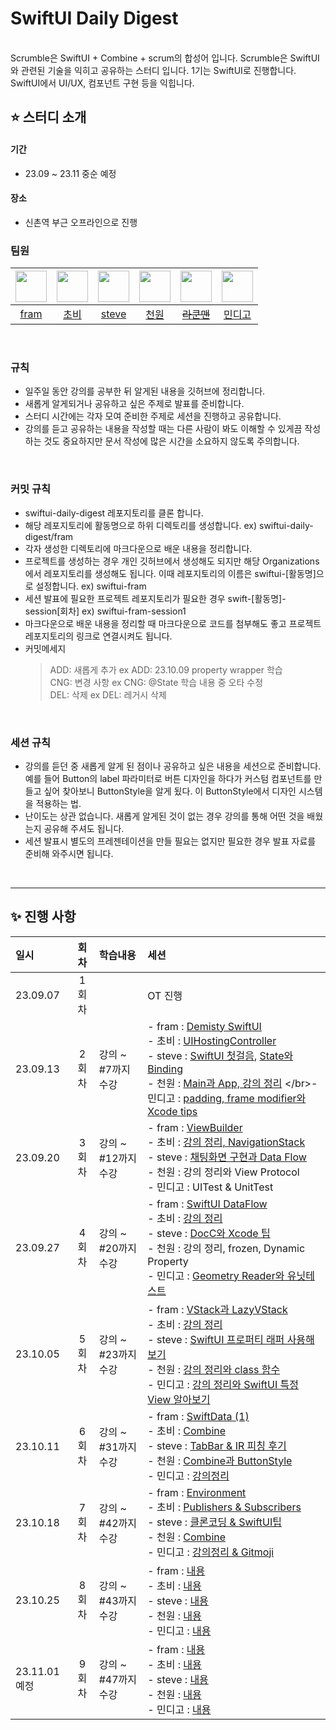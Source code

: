 # SwiftUI Daily Digest
<br/>
Scrumble은 SwiftUI + Combine + scrum의 합성어 입니다. Scrumble은 SwiftUI와 관련된 기술을 익히고 공유하는 스터디 입니다. 
1기는 SwiftUI로 진행합니다. SwiftUI에서 UI/UX, 컴포넌트 구현 등을 익힙니다. 

## ⭐️ 스터디 소개
#### 기간
- 23.09 ~ 23.11 중순 예정

#### 장소
- 신촌역 부근 오프라인으로 진행


### 팀원
|<img src="https://avatars.githubusercontent.com/u/115457023?v=4" href="https://github.com/youabledev" width="50" height="50"/>|<img src="https://avatars.githubusercontent.com/u/77331348?v=4" href="https://github.com/soobin-k" width="50" height="50"/>|<img src="https://avatars.githubusercontent.com/u/99154211?v=4" href="https://github.com/woozoobro" width="50" height="50"/>|<img src="https://avatars.githubusercontent.com/u/92036498?v=4" href="https://github.com/Yoon-hub" width="50" height="50"/>|<img src="https://avatars.githubusercontent.com/u/117285592?v=4" href="https://github.com/parkjawonocu" width="50" height="50"/>|<img src="https://avatars.githubusercontent.com/u/75626237?v=4" href="https://github.com/mingging" width="50" height="50"/>|
|:--:|:--:|:--:|:--:|:--:|:--:|
|[fram](https://github.com/youabledev)|[초비](https://github.com/soobin-k)|[steve](https://github.com/woozoobro)|[천원](https://github.com/Yoon-hub)|~~[라쿤맨](https://github.com/parkjawonocu)~~|[민디고](https://github.com/mingging)|
<br/>

### 규칙
- 일주일 동안 강의를 공부한 뒤 알게된 내용을 깃허브에 정리합니다.
- 새롭게 알게되거나 공유하고 싶은 주제로 발표를 준비합니다.
- 스터디 시간에는 각자 모여 준비한 주제로 세션을 진행하고 공유합니다.
- 강의를 듣고 공유하는 내용을 작성할 때는 다른 사람이 봐도 이해할 수 있게끔 작성하는 것도 중요하지만 문서 작성에 많은 시간을 소요하지 않도록 주의합니다.
<br/>

### 커밋 규칙
- swiftui-daily-digest 레포지토리를 클론 합니다.
- 해당 레포지토리에 활동명으로 하위 디렉토리를 생성합니다. ex) swiftui-daily-digest/fram
- 각자 생성한 디렉토리에 마크다운으로 배운 내용을 정리합니다.
- 프로젝트를 생성하는 경우 개인 깃허브에서 생성해도 되지만 해당 Organizations 에서 레포지토리를 생성해도 됩니다. 이때 레포지토리의 이름은 swiftui-[활동명]으로 설정합니다. ex) swiftui-fram
- 세션 발표에 필요한 프로젝트 레포지토리가 필요한 경우 swift-[활동명]-session[회차] ex) swiftui-fram-session1
- 마크다운으로 배운 내용을 정리할 때 마크다운으로 코드를 첨부해도 좋고 프로젝트 레포지토리의 링크로 연결시켜도 됩니다.
- 커밋메세지
  > ADD: 새롭게 추가 ex ADD: 23.10.09 property wrapper 학습<br/>
  > CNG: 변경 사항 ex CNG: @State 학습 내용 중 오타 수정<br/>
  > DEL: 삭제 ex DEL: 레거시 삭제 <br/>

<br/>

### 세션 규칙
- 강의를 듣던 중 새롭게 알게 된 점이나 공유하고 싶은 내용을 세션으로 준비합니다. 예를 들어 Button의 label 파라미터로 버튼 디자인을 하다가 커스텀 컴포넌트를 만들고 싶어 찾아보니 ButtonStyle을 알게 됬다. 이 ButtonStyle에서 디자인 시스템을 적용하는 법.
- 난이도는 상관 없습니다. 새롭게 알게된 것이 없는 경우 강의를 통해 어떤 것을 배웠는지 공유해 주셔도 됩니다.
- 세션 발표시 별도의 프레젠테이션을 만들 필요는 없지만 필요한 경우 발표 자료를 준비해 와주시면 됩니다.
<br/>

----------
## ✨ 진행 사항
|일시|회차|학습내용|세션|
|:--|:--:|:--|:--|
|23.09.07|1회차||OT 진행|
|23.09.13|2회차|강의 ~ #7까지 수강|- fram : [Demisty SwiftUI](https://github.com/ScrumbleSwiftUIAndCombine/swiftui-daily-digest/blob/main/fram/wwdc/DemystifySwiftUI.md) </br>- 초비 : [UIHostingController](https://github.com/ScrumbleSwiftUIAndCombine/swiftui-daily-digest/blob/main/chobi/2%ED%9A%8C%EC%B0%A8/2%ED%9A%8C%EC%B0%A8%20%EC%84%B8%EC%85%98.md) </br>- steve : [SwiftUI 첫걸음](https://github.com/ScrumbleSwiftUIAndCombine/swiftui-daily-digest/blob/main/steve/WWDC%EC%84%B8%EC%85%98/SwiftUI%20%EC%B2%AB%EA%B1%B8%EC%9D%8C.md), [State와 Binding](https://www.youtube.com/watch?v=4s4QAyiYWwc) </br>- 천원 : [Main과 App, 강의 정리](https://github.com/ScrumbleSwiftUIAndCombine/swiftui-daily-digest/blob/main/won/SwiftUI%201%EC%A3%BC%EC%B0%A8(1~7).md) </br>- 민디고 : [padding, frame modifier와 Xcode tips](https://github.com/ScrumbleSwiftUIAndCombine/swiftui-daily-digest/blob/main/mindigo/SwfitUI%20fundametal%20Tutorial/%EB%8F%84%EC%8B%9C/session-2-share.md) </br>|
|23.09.20 |3회차|강의 ~ #12까지 수강|- fram : [ViewBuilder](https://github.com/ScrumbleSwiftUIAndCombine/swiftui-daily-digest/blob/main/fram/lecture/ViewBuilderInUse.md) </br>- 초비 : [강의 정리, NavigationStack](https://github.com/soobin-k/swiftui-daily-digest/blob/main/chobi/3%ED%9A%8C%EC%B0%A8/3%ED%9A%8C%EC%B0%A8%20%EA%B0%95%EC%9D%98.md) </br>- steve : [채팅화면 구현과 Data Flow](https://github.com/ScrumbleSwiftUIAndCombine/swiftui-daily-digest/blob/main/steve/230920_Fram%20Study.md) </br>- 천원 : 강의 정리와 View Protocol </br>- 민디고 : UITest & UnitTest </br>|
|23.09.27|4회차|강의 ~ #20까지 수강|- fram : [SwiftUI DataFlow](https://medium.com/@youable.framios/property-wrapper%EC%99%80-%ED%95%A8%EA%BB%98-swiftui-data-flow-%EC%9D%B4%ED%95%B4%ED%95%98%EA%B8%B0-b52a25ac6f1a) </br>- 초비 : [강의 정리](https://github.com/soobin-k/swiftui-daily-digest/blob/main/chobi/4%ED%9A%8C%EC%B0%A8/4%ED%9A%8C%EC%B0%A8%20%EA%B1%8D%EC%9D%98.md) </br>- steve : [DocC와 Xcode 팁](https://github.com/ScrumbleSwiftUIAndCombine/swiftui-daily-digest/blob/main/steve/230927%20%EA%B3%B5%EC%9C%A0%ED%95%A0%20%EB%82%B4%EC%9A%A9.md) </br>- 천원 : 강의 정리, frozen, Dynamic Property </br>- 민디고 : [Geometry Reader와 유닛테스트](https://github.com/ScrumbleSwiftUIAndCombine/swiftui-daily-digest/blob/main/mindigo/SwfitUI%20fundametal%20Tutorial/%EB%8F%84%EC%8B%9C/session-4-share.md)</br>|
|23.10.05|5회차|강의 ~ #23까지 수강|- fram : [VStack과 LazyVStack]() </br>- 초비 : [강의 정리](https://github.com/soobin-k/swiftui-daily-digest/blob/main/chobi/5%ED%9A%8C%EC%B0%A8/5%ED%9A%8C%EC%B0%A8%20%EA%B0%95%EC%9D%98.md)</br>- steve : [SwiftUI 프로퍼티 래퍼 사용해보기](https://woozoobro.medium.com/swiftui-%ED%94%84%EB%A1%9C%ED%8D%BC%ED%8B%B0-%EB%9E%98%ED%8D%BC-%EC%82%AC%EC%9A%A9%ED%95%B4%EB%B3%B4%EA%B8%B0-c926072afae9) </br>- 천원 : [강의 정리와 class 함수]() </br>- 민디고 : [강의 정리와 SwiftUI 특정 View 알아보기](https://github.com/ScrumbleSwiftUIAndCombine/swiftui-daily-digest/commit/e7d6ed4ec1be2d70a4bcfaf05d96bef5338e4cbd)</br>|
|23.10.11|6회차|강의 ~ #31까지 수강|- fram : [SwiftData (1)](https://medium.com/me/stories/public) </br>- 초비 : [Combine](https://github.com/ScrumbleSwiftUIAndCombine/swiftui-daily-digest/blob/main/chobi/6%ED%9A%8C%EC%B0%A8/6%ED%9A%8C%EC%B0%A8%20%EC%8A%A4%ED%84%B0%EB%94%94.md)</br>- steve : [TabBar & IR 피칭 후기](https://github.com/TreatTrick/Hide-TabBar-In-SwiftUI/issues/5) </br>- 천원 : [Combine과 ButtonStyle](https://github.com/ScrumbleSwiftUIAndCombine/swiftui-daily-digest/commit/c55a5c2eab5e08b9c1e5a901d52a7bfdecc4137a) </br>- 민디고 : [강의정리]()</br>|
|23.10.18 |7회차|강의 ~ #42까지 수강|- fram : [Environment]() </br>- 초비 : [Publishers & Subscribers](https://github.com/ScrumbleSwiftUIAndCombine/swiftui-daily-digest/blob/main/chobi/7%ED%9A%8C%EC%B0%A8/7%ED%9A%8C%EC%B0%A8%20%EC%8A%A4%ED%84%B0%EB%94%94.md)</br>- steve : [클론코딩 & SwiftUI팁]() </br>- 천원 : [Combine]() </br>- 민디고 : [강의정리 & Gitmoji](https://github.com/ScrumbleSwiftUIAndCombine/swiftui-daily-digest/blob/main/mindigo/SwfitUI%20fundametal%20Tutorial/%EB%8F%84%EC%8B%9C/session-7-share.md)</br>|
|23.10.25|8회차|강의 ~ #43까지 수강|- fram : [내용]() </br>- 초비 : [내용]()</br>- steve : [내용]() </br>- 천원 : [내용]() </br>- 민디고 : [내용]()</br>|
|23.11.01 예정|9회차|강의 ~ #47까지 수강|- fram : [내용]() </br>- 초비 : [내용]()</br>- steve : [내용]() </br>- 천원 : [내용]() </br>- 민디고 : [내용]()</br>|
